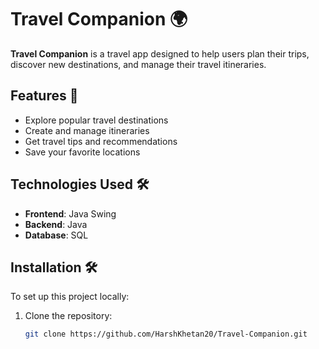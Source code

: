 # Travel Companion 🌍

**Travel Companion** is a travel app designed to help users plan their trips, discover new destinations, and manage their travel itineraries.

## Features 🚀
- Explore popular travel destinations
- Create and manage itineraries
- Get travel tips and recommendations
- Save your favorite locations

## Technologies Used 🛠️
- **Frontend**: Java Swing
- **Backend**: Java
- **Database**: SQL

## Installation 🛠️
To set up this project locally:

1. Clone the repository:
   ```bash
   git clone https://github.com/HarshKhetan20/Travel-Companion.git
